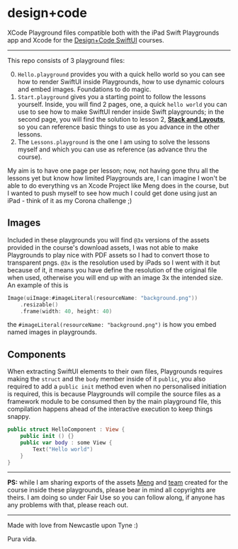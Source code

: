 # design+code

XCode Playground files compatible both with the iPad Swift Playgrounds app and Xcode for the [Design+Code SwiftUI](https://designcode.io/swiftui-course) courses.

---

This repo consists of 3 playground files:

0. `Hello.playground` provides you with a quick hello world so you can see how to render SwiftUI inside Playgrounds, how to use dynamic colours and embed images. Foundations to do magic.
1. `Start.playground` gives you a starting point to follow the lessons yourself. Inside, you will find 2 pages, one, a quick `hello world` you can use to see how to make SwiftUI render inside Swift playgrounds; in the second page, you will find the solution to lesson 2, **[Stack and Layouts](https://designcode.io/swiftui-layout-and-stacks)**, so you can reference basic things to use as you advance in the other lessons.
1. The `Lessons.playground` is the one I am using to solve the lessons myself and which you can use as reference (as advance thru the course).

My aim is to have one page per lesson; now, not having gone thru all the lessons yet but know how limited Playgrounds are, I can imagine I won't be able to do everything vs an Xcode Project like Meng does in the course, but I wanted to push myself to see how much I could get done using just an iPad - think of it as my Corona challenge ;)

## Images

Included in these playgrounds you will find `@3x` versions of the assets provided in the course's download assets, I was not able to make Playgrounds to play nice with PDF assets so I had to convert those to transparent pngs. `@3x` is the resolution used by iPads so I went with it but because of it, it means you have define the resolution of the original file when used, otherwise you will end up with an image 3x the intended size. An example of this is

```Swift
Image(uiImage:#imageLiteral(resourceName: "background.png"))
    .resizable()
    .frame(width: 40, height: 40)
```

the `#imageLiteral(resourceName: "background.png")` is how you embed named images in playgrounds.

## Components

When extracting SwiftUI elements to their own files, Playgrounds requires making the `struct` and the `body` member  inside of it `public`, you also required to add a `public init` method even when no personalised initiation is required, this is because Playgrounds will compile the source files as a framework module to be consumed then by the main playground file, this compilation happens ahead of the interactive execution to keep things snappy.

```Swift
public struct HelloComponent : View {    
    public init () {}    
    public var body : some View {
        Text("Hello world")
    }
}
```

---

**PS:** while I am sharing exports of the assets [Meng](https://twitter.com/MengTo) and [team](https://twitter.com/designcodeio) created for the course inside these playgrounds, please bear in mind all copyrights are theirs. I am doing so under Fair Use so you can follow along, if anyone has any problems with that, please reach out.

---

Made with love from Newcastle upon Tyne :)

Pura vida.
